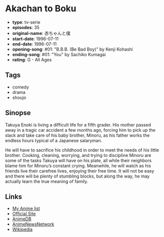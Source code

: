 # Akachan to Boku

-   **type**: tv-serie
-   **episodes**: 35
-   **original-name**: 赤ちゃんと僕
-   **start-date**: 1996-07-11
-   **end-date**: 1996-07-11
-   **opening-song**: #01: "B.B.B. (Be Bad Boy)" by Kenji Kohashi
-   **ending-song**: #01: "You" by Sachiko Kumagai
-   **rating**: G - All Ages

## Tags

-   comedy
-   drama
-   shoujo

## Sinopse

Takuya Enoki is living a difficult life for a fifth grader. His mother passed away in a tragic car accident a few months ago, forcing him to pick up the slack and take care of his baby brother, Minoru, as his father works the endless hours typical of a Japanese salaryman.

He will have to sacrifice his childhood in order to meet the needs of his little brother. Cooking, cleaning, worrying, and trying to discipline Minoru are some of the tasks Takuya will have on his plate, all while their neighbors blame him for Minoru’s constant crying. Meanwhile, he will watch as his friends live their carefree lives, enjoying their free time. It will not be easy and there will be plenty of stumbling blocks, but along the way, he may actually learn the true meaning of family.

## Links

-   [My Anime list](https://myanimelist.net/anime/1485/Akachan_to_Boku)
-   [Official Site](http://pierrot.jp/title/akaboku/)
-   [AnimeDB](http://anidb.info/perl-bin/animedb.pl?show=anime&aid=1419)
-   [AnimeNewsNetwork](http://www.animenewsnetwork.com/encyclopedia/anime.php?id=412)
-   [Wikipedia](http://en.wikipedia.org/wiki/Baby_and_Me)
